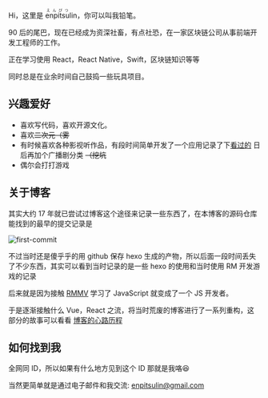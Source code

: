 Hi，这里是 <ruby>enpitsu<rp>(</rp><rt>えんぴつ</rt><rp>)</rp>lin</ruby>，你可以叫我铅笔。

90 后的尾巴，现在已经成为资深社畜，有点社恐，在一家区块链公司从事前端开发工程师的工作。

正在学习使用 React，React Native，Swift，区块链知识等等

同时总是在业余时间自己鼓捣一些玩具项目。

## 兴趣爱好

- 喜欢写代码，喜欢开源文化。
- 喜欢~~二次元（雾~~
- 有时候喜欢各种影视听作品，有段时间简单开发了一个应用记录了下[看过的](https://records.enpitsulin.xyz/) 日后再加个广播剧分类 ~~（挖坑~~
- 偶尔会打打游戏

## 关于博客

其实大约 17 年就已尝试过博客这个途径来记录一些东西了，在本博客的源码仓库能找到的最早的提交记录是

![first-commit](https://oss.enpitsulin.xyz/images/first-commit-enpitsulin-xyz.webp)

不过当时还是傻乎乎的用 github 保存 hexo 生成的产物，所以后面一段时间丢失了不少东西，其实可以看到当时记录的是一些 hexo 的使用和当时使用 RM 开发游戏的记录

后来就是因为接触 [RMMV](https://store.steampowered.com/app/363890/RPG_Maker_MV/) 学习了 JavaScript 就变成了一个 JS 开发者。

于是逐渐接触什么 Vue，React 之流，将当时荒废的博客进行了一系列重构，这部分的故事可以看看 [博客的心路历程](/blog/content-migrate-from-sanity)

## 如何找到我

全网同 ID，所以如果有什么地方见到这个 ID 那就是我咯😆

当然更简单就是通过电子邮件和我交流: [enpitsulin@gmail.com](mailto:enpitsulin@gmail.com)
